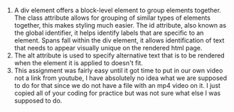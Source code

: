 1. A div element offers a block-level element to group elements together. The class attribute allows for grouping of similar types of elements together, this makes styling much easier. The id attribute, also known as the global identifier, it helps identify labels that are specific to an element. Spans fall within the div element, it allows identification of text that needs to appear visually unique on the rendered html page.
2. The alt attribute is used to specify alternative text that is to be rendered when the element it is applied to doesn't fit.
3. This assignment was fairly easy until it got time to put in our own video not a link from youtube, I have absolutely no idea what we are supposed to do for that since we do not have a file with an mp4 video on it. I just copied all of your coding for practice but was not sure what else I was supposed to do. 
